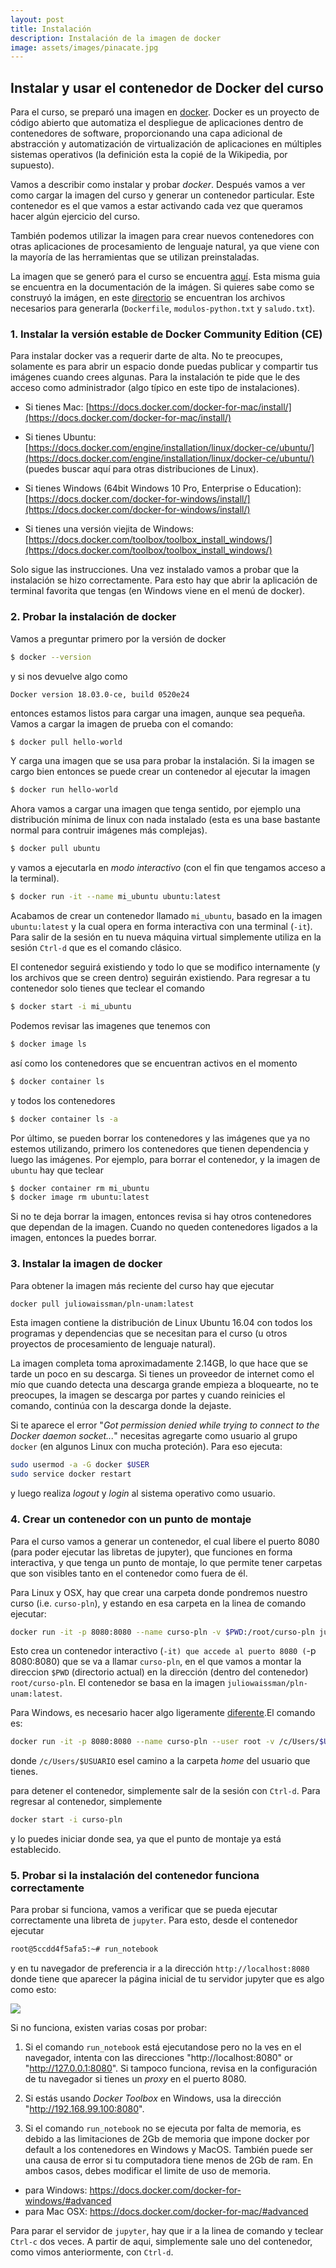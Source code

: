 ```yaml
---
layout: post
title: Instalación
description: Instalación de la imagen de docker
image: assets/images/pinacate.jpg
---
```


## Instalar y usar el contenedor de Docker del curso

Para el curso, se preparó una imagen en
[docker](https://www.docker.com).  Docker es un proyecto de código
abierto que automatiza el despliegue de aplicaciones dentro de
contenedores de software, proporcionando una capa adicional de
abstracción y automatización de virtualización de aplicaciones en
múltiples sistemas operativos (la definición esta la copié de la
Wikipedia, por supuesto).

Vamos a describir como instalar y probar *docker*. Después vamos a ver
como cargar la imagen del curso y generar un contenedor
particular. Este contenedor es el que vamos a estar activando cada vez
que queramos hacer algún ejercicio del curso.

También podemos utilizar la imagen para crear nuevos contenedores con
otras aplicaciones de procesamiento de lenguaje natural, ya que viene
con la mayoría de las herramientas que se utilizan preinstaladas.

La imagen que se generó para el curso se encuentra
[aquí](https://hub.docker.com/r/juliowaissman/pln-unam/). Esta misma
guia se encuentra en la documentación de la imágen. Si quieres sabe
como se construyó la imágen, en este
[directorio](https://github.com/unam-pln/unam-pln.github.io/tree/master/assets/docker)
se encuentran los archivos necesarios para generarla (`Dockerfile`,
`modulos-python.txt` y `saludo.txt`).

### 1. Instalar la versión estable de Docker Community Edition (CE)

Para instalar docker vas a requerir darte de alta. No te preocupes,
solamente es para abrir un espacio donde puedas publicar y compartir
tus imágenes cuando crees algunas. Para la instalación te pide que le
des acceso como administrador (algo típico en este tipo de
instalaciones).

- Si tienes Mac:
  [https://docs.docker.com/docker-for-mac/install/](https://docs.docker.com/docker-for-mac/install/)

- Si tienes Ubuntu:
[https://docs.docker.com/engine/installation/linux/docker-ce/ubuntu/](https://docs.docker.com/engine/installation/linux/docker-ce/ubuntu/)
(puedes buscar aquí para otras distribuciones de Linux).

- Si tienes Windows (64bit Windows 10 Pro, Enterprise o Education):
[https://docs.docker.com/docker-for-windows/install/](https://docs.docker.com/docker-for-windows/install/)

- Si tienes una versión viejita de Windows:
[https://docs.docker.com/toolbox/toolbox_install_windows/](https://docs.docker.com/toolbox/toolbox_install_windows/)

Solo sigue las instrucciones. Una vez instalado vamos a probar que la
instalación se hizo correctamente. Para esto hay que abrir la
aplicación de terminal favorita que tengas (en Windows viene en el
menú de docker).

### 2. Probar la instalación de docker


Vamos a preguntar primero por la versión de docker

```sh
$ docker --version
```

y si nos devuelve algo como

```
Docker version 18.03.0-ce, build 0520e24
```

entonces estamos listos para cargar una imagen, aunque sea
pequeña. Vamos a cargar la imagen de prueba con el comando:

```sh
$ docker pull hello-world
```

Y carga una imagen que se usa para probar la instalación. Si la imagen
se cargo bien entonces se puede crear un contenedor al ejecutar la imagen

```sh
$ docker run hello-world
```

Ahora vamos a cargar una imagen que tenga sentido, por ejemplo una
distribución mínima de linux con nada instalado (esta es una base
bastante normal para contruir imágenes más complejas).

```sh
$ docker pull ubuntu
```
 y vamos a ejecutarla en *modo interactivo* (con el fin que tengamos acceso a la terminal).

```sh
$ docker run -it --name mi_ubuntu ubuntu:latest
```

Acabamos de crear un contenedor llamado `mi_ubuntu`, basado en la
imagen `ubuntu:latest` y la cual opera en forma interactiva con una
terminal (`-it`). Para salir de la sesión en tu nueva máquina virtual
simplemente utiliza en la sesión `Ctrl-d` que es el comando clásico.

El contenedor seguirá existiendo y todo lo que se modifico
internamente (y los archivos que se creen dentro) seguirán
existiendo. Para regresar a tu contenedor solo tienes que teclear el
comando

```sh
$ docker start -i mi_ubuntu
```

Podemos revisar las imagenes que tenemos con
```sh
$ docker image ls
```

así como los contenedores que se encuentran activos en el momento

```sh
$ docker container ls
```

y todos los contenedores

```sh
$ docker container ls -a
```

Por último, se pueden borrar los contenedores y las imágenes que ya no
estemos utilizando, primero los contenedores que tienen dependencia y
luego las imágenes. Por ejemplo, para borrar el contenedor, y la
imagen de `ubuntu` hay que teclear

```sh
$ docker container rm mi_ubuntu
$ docker image rm ubuntu:latest
```

Si no te deja borrar la imagen, entonces revisa si hay otros
contenedores que dependan de la imagen. Cuando no queden contenedores
ligados a la imagen, entonces la puedes borrar.

### 3. Instalar la imagen de docker

Para obtener la imagen más reciente del curso hay que ejecutar
```sh
docker pull juliowaissman/pln-unam:latest
```

Esta imagen contiene la distribución de Linux Ubuntu 16.04 con todos
los programas y dependencias que se necesitan para el curso (u otros
proyectos de procesamiento de lenguaje natural).

La imagen completa toma aproximadamente 2.14GB, lo que hace que se
tarde un poco en su descarga. Si tienes un proveedor de internet como
el mío que cuando detecta una descarga grande empieza a bloquearte, no
te preocupes, la imagen se descarga por partes y cuando reinicies el
comando, continúa con la descarga donde la dejaste.

Si te aparece el error "*Got permission denied while trying to connect
to the Docker daemon socket...*" necesitas agregarte como usuario al
grupo `docker` (en algunos Linux con mucha proteción). Para eso
ejecuta:

```sh
sudo usermod -a -G docker $USER
sudo service docker restart
```

y luego realiza *logout* y *login* al sistema operativo como usuario.


### 4. Crear un contenedor con un punto de montaje

Para el curso vamos a generar un contenedor, el cual libere el puerto
8080 (para poder ejecutar las libretas de jupyter), que funciones en
forma interactiva, y que tenga un punto de montaje, lo que permite
tener carpetas que son visibles tanto en el contenedor como fuera de
él.

Para Linux y OSX, hay que crear una carpeta donde pondremos nuestro
curso (i.e. `curso-pln`), y estando en esa carpeta en la linea de
comando ejecutar:

```sh
docker run -it -p 8080:8080 --name curso-pln -v $PWD:/root/curso-pln juliowaissman/pln-unam:latest
```

Esto crea un contenedor interactivo (`-it) que accede al puerto 8080
(`-p 8080:8080) que se va a llamar `curso-pln`, en el que vamos a
montar la direccion `$PWD` (directorio actual) en la dirección (dentro
del contenedor) `root/curso-pln`. El contenedor se basa en la imagen
`juliowaissman/pln-unam:latest`.

Para Windows, es necesario hacer algo ligeramente
[diferente](https://rominirani.com/docker-on-windows-mounting-host-directories-d96f3f056a2c).El
comando es:

```sh
docker run -it -p 8080:8080 --name curso-pln --user root -v /c/Users/$USUARIO:/root/curso-pln  juliowaissman/pln-unam:latest
```

donde `/c/Users/$USUARIO` esel camino a la carpeta *home* del usuario
que tienes.

para detener el contenedor, simplemente salr de la sesión con
`Ctrl-d`. Para regresar al contenedor, simplemente

```sh
docker start -i curso-pln
```

y lo puedes iniciar donde sea, ya que el punto de montaje ya está establecido.


### 5. Probar si la instalación del contenedor funciona correctamente

Para probar si funciona, vamos a verificar que se pueda ejecutar
correctamente una libreta de `jupyter`. Para esto, desde el contenedor
ejecutar

```sh
root@5ccdd4f5afa5:~# run_notebook
```

y en tu navegador de preferencia ir a la dirección
`http://localhost:8080` donde tiene que aparecer la página inicial de
tu servidor jupyter que es algo como esto:

![](https://raw.githubusercontent.com/unam-pln/unam-pln.github.io/master/assets/images/jupyter-screnshoot.png)

Si no funciona, existen varias cosas por probar:

1. Si el comando `run_notebook` está ejecutandose pero no la ves en el
   navegador, intenta con las direcciones "http://localhost:8080" or
   "http://127.0.0.1:8080". Si tampoco funciona, revisa en la
   configuración de tu navegador si tienes un *proxy* en el puerto
   8080.

2. Si estás usando *Docker Toolbox* en Windows, usa la dirección
   "http://192.168.99.100:8080".

3. Si el comando `run_notebook` no se ejecuta por falta de memoria, es
   debido a las limitaciones de 2Gb de memoria que impone docker por
   default a los contenedores en Windows y MacOS. También puede ser
   una causa de error si tu computadora tiene menos de 2Gb de ram. En
   ambos casos, debes modificar el limite de uso de memoria.
  - para Windows: https://docs.docker.com/docker-for-windows/#advanced
  - para Mac OSX: https://docs.docker.com/docker-for-mac/#advanced

Para parar el servidor de `jupyter`, hay que ir a la linea de comando
y teclear `Ctrl-c` dos veces. A partir de aqui, simplemente sale uno
del contenedor, como vimos anteriormente, con `Ctrl-d`.
